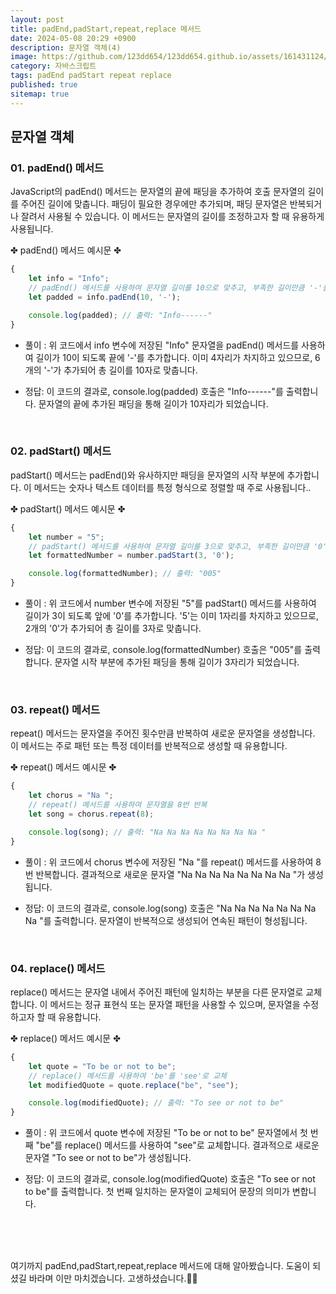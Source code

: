 ```yaml
---
layout: post
title: padEnd,padStart,repeat,replace 메서드
date: 2024-05-08 20:29 +0900
description: 문자열 객체(4)
image: https://github.com/123dd654/123dd654.github.io/assets/161431124/7fd53c67-615b-4009-89d7-9753b23aef02
category: 자바스크립트
tags: padEnd padStart repeat replace 
published: true
sitemap: true
---
```



## 문자열 객체<br />

### 01. padEnd() 메서드              
JavaScript의 padEnd() 메서드는 문자열의 끝에 패딩을 추가하여 호출 문자열의 길이를 주어진 길이에 맞춥니다.
패딩이 필요한 경우에만 추가되며, 패딩 문자열은 반복되거나 잘려서 사용될 수 있습니다.
이 메서드는 문자열의 길이를 조정하고자 할 때 유용하게 사용됩니다.

✤ padEnd() 메서드 예시문 ✤

````javascript 
{
    let info = "Info";
    // padEnd() 메서드를 사용하여 문자열 길이를 10으로 맞추고, 부족한 길이만큼 '-'를 추가
    let padded = info.padEnd(10, '-');

    console.log(padded); // 출력: "Info------"
}

````

* 풀이 :
위 코드에서 info 변수에 저장된 "Info" 문자열을 padEnd() 메서드를 사용하여 길이가 10이 되도록 끝에 '-'를 추가합니다.
이미 4자리가 차지하고 있으므로, 6개의 '-'가 추가되어 총 길이를 10자로 맞춥니다.

* 정답:
이 코드의 결과로, console.log(padded) 호출은 "Info------"를 출력합니다.
문자열의 끝에 추가된 패딩을 통해 길이가 10자리가 되었습니다.

<br />

### 02. padStart() 메서드              
padStart() 메서드는 padEnd()와 유사하지만 패딩을 문자열의 시작 부분에 추가합니다.
이 메서드는 숫자나 텍스트 데이터를 특정 형식으로 정렬할 때 주로 사용됩니다..

✤ padStart() 메서드 예시문 ✤

````javascript 
{
    let number = "5";
    // padStart() 메서드를 사용하여 문자열 길이를 3으로 맞추고, 부족한 길이만큼 '0'를 추가
    let formattedNumber = number.padStart(3, '0');

    console.log(formattedNumber); // 출력: "005"
}
````

* 풀이 :
위 코드에서 number 변수에 저장된 "5"를 padStart() 메서드를 사용하여 길이가 3이 되도록 앞에 '0'를 추가합니다.
'5'는 이미 1자리를 차지하고 있으므로, 2개의 '0'가 추가되어 총 길이를 3자로 맞춥니다.

* 정답:
이 코드의 결과로, console.log(formattedNumber) 호출은 "005"를 출력합니다.
문자열 시작 부분에 추가된 패딩을 통해 길이가 3자리가 되었습니다.

<br />

### 03. repeat() 메서드            
repeat() 메서드는 문자열을 주어진 횟수만큼 반복하여 새로운 문자열을 생성합니다.
이 메서드는 주로 패턴 또는 특정 데이터를 반복적으로 생성할 때 유용합니다.

✤ repeat() 메서드 예시문 ✤

````javascript 
{
    let chorus = "Na ";
    // repeat() 메서드를 사용하여 문자열을 8번 반복
    let song = chorus.repeat(8);

    console.log(song); // 출력: "Na Na Na Na Na Na Na Na "
}
````

* 풀이 :
위 코드에서 chorus 변수에 저장된 "Na "를 repeat() 메서드를 사용하여 8번 반복합니다.
결과적으로 새로운 문자열 "Na Na Na Na Na Na Na Na "가 생성됩니다.

* 정답:
이 코드의 결과로, console.log(song) 호출은 "Na Na Na Na Na Na Na Na "를 출력합니다.
문자열이 반복적으로 생성되어 연속된 패턴이 형성됩니다.

<br />

### 04. replace() 메서드            
replace() 메서드는 문자열 내에서 주어진 패턴에 일치하는 부분을 다른 문자열로 교체합니다.
이 메서드는 정규 표현식 또는 문자열 패턴을 사용할 수 있으며, 문자열을 수정하고자 할 때 유용합니다.

✤ replace() 메서드 예시문 ✤

````javascript 
{
    let quote = "To be or not to be";
    // replace() 메서드를 사용하여 'be'를 'see'로 교체
    let modifiedQuote = quote.replace("be", "see");

    console.log(modifiedQuote); // 출력: "To see or not to be"
}
````

* 풀이 :
위 코드에서 quote 변수에 저장된 "To be or not to be" 문자열에서 첫 번째 "be"를 replace() 메서드를 사용하여 "see"로 교체합니다.
결과적으로 새로운 문자열 "To see or not to be"가 생성됩니다.

* 정답:
이 코드의 결과로, console.log(modifiedQuote) 호출은 "To see or not to be"를 출력합니다.
첫 번째 일치하는 문자열이 교체되어 문장의 의미가 변합니다.

<br />
<br />
<br />

여기까지 padEnd,padStart,repeat,replace 메서드에 대해 알아봤습니다.
도움이 되셨길 바라며 이만 마치겠습니다.
고생하셨습니다.🫶😊
